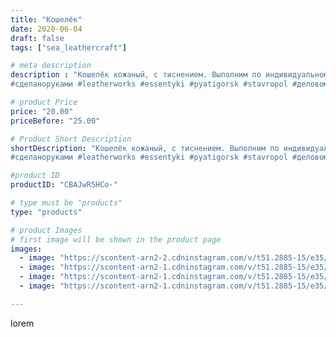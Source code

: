 ```yaml
---
title: "Кошелёк"
date: 2020-06-04
draft: false
tags: ["sea_leathercraft"]

# meta description
description : "Кошелёк кожаный, с тиснением. Выполним по индивидуальному заказу! 
#сделаноруками #leatherworks #essentyki #pyatigorsk #stavropol #деловомне #назаказ #hm #кошел"

# product Price
price: "20.00"
priceBefore: "25.00"

# Product Short Description
shortDescription: "Кошелёк кожаный, с тиснением. Выполним по индивидуальному заказу! 
#сделаноруками #leatherworks #essentyki #pyatigorsk #stavropol #деловомне #назаказ #hm #кошелекженский #кошелек #ессентуки #пятигорск #сделанослюбовью #ножны #ремень #тиснениенакоже #сумкаизкожи #ручнаяработа #кожаныйкошелек"

#product ID
productID: "CBAJwR5HCo-"

# type must be "products"
type: "products"

# product Images
# first image will be shown in the product page
images:
  - image: "https://scontent-arn2-2.cdninstagram.com/v/t51.2885-15/e35/s1080x1080/102572745_344492119850784_1190241855434475492_n.jpg?_nc_ht=scontent-arn2-2.cdninstagram.com&_nc_cat=100&_nc_ohc=6r8Pr7Iy-isAX81Tj_l&tp=1&oh=29360938eb6251d0acff1866db316d2d&oe=605D1C2E&ig_cache_key=MjMyMzkwMDMwNTQwNTUyODYzNg%3D%3D.2"
  - image: "https://scontent-arn2-1.cdninstagram.com/v/t51.2885-15/e35/s1080x1080/101540475_1602295903253015_9217212522832620436_n.jpg?_nc_ht=scontent-arn2-1.cdninstagram.com&_nc_cat=111&_nc_ohc=ucYlh_OU0I8AX_qEMsM&tp=1&oh=c60fda97434a2ec7f2b787ff0a687f3b&oe=605C22B7&ig_cache_key=MjMyMzkwMDMwNTM5NzI0NDY1NA%3D%3D.2"
  - image: "https://scontent-arn2-1.cdninstagram.com/v/t51.2885-15/e35/s1080x1080/101557148_637327143538351_82246759738966897_n.jpg?_nc_ht=scontent-arn2-1.cdninstagram.com&_nc_cat=107&_nc_ohc=B85R6YbRiQUAX8Aa1YY&tp=1&oh=2544d7eb97b2986f57b2a8699284a574&oe=605D1E1F&ig_cache_key=MjMyMzkwMDMwNTQxMzkyMjUzMA%3D%3D.2"
  - image: "https://scontent-arn2-1.cdninstagram.com/v/t51.2885-15/e35/s1080x1080/101390705_687831618456055_7682295280490813360_n.jpg?_nc_ht=scontent-arn2-1.cdninstagram.com&_nc_cat=107&_nc_ohc=dht_0awu2wQAX8Rr-f3&tp=1&oh=69fb8c4248d0b4928ed77bb72f5377f9&oe=605D292B&ig_cache_key=MjMyMzkwMDMwNTQyMjQwODg0Mw%3D%3D.2"

---
```

lorem
